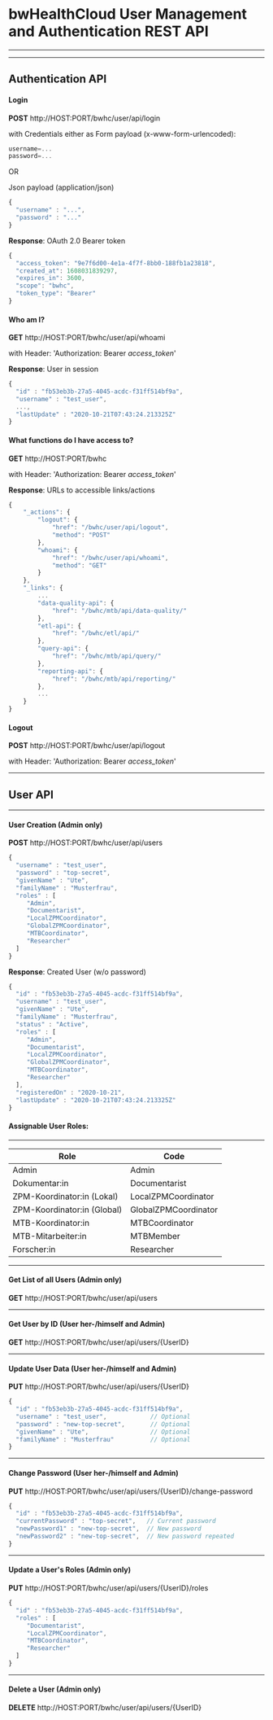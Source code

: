 # bwHealthCloud User Management and Authentication REST API

-------


-------
## Authentication API

#### Login

__POST__ http://HOST:PORT/bwhc/user/api/login

with Credentials either as Form payload (x-www-form-urlencoded):

```javascript
username=...
password=...
```

OR

Json payload (application/json)

```javascript
{
  "username" : "...",
  "password" : "..."
}
```

__Response__: OAuth 2.0 Bearer token

```javascript
{
  "access_token": "9e7f6d00-4e1a-4f7f-8bb0-188fb1a23818",
  "created_at": 1608031839297,
  "expires_in": 3600,
  "scope": "bwhc",
  "token_type": "Bearer"
}
```

#### Who am I?

__GET__ http://HOST:PORT/bwhc/user/api/whoami

with Header: 'Authorization: Bearer _access_token_'


__Response__: User in session

```javascript
{
  "id" : "fb53eb3b-27a5-4045-acdc-f31ff514bf9a",
  "username" : "test_user",
  ...,
  "lastUpdate" : "2020-10-21T07:43:24.213325Z"
}
```

#### What functions do I have access to?

__GET__ http://HOST:PORT/bwhc

with Header: 'Authorization: Bearer _access_token_'


__Response__: URLs to accessible links/actions

```javascript
{
    "_actions": {
        "logout": {
            "href": "/bwhc/user/api/logout",
            "method": "POST"
        },
        "whoami": {
            "href": "/bwhc/user/api/whoami",
            "method": "GET"
        }
    },
    "_links": {
        ...
        "data-quality-api": {
            "href": "/bwhc/mtb/api/data-quality/"
        },
        "etl-api": {
            "href": "/bwhc/etl/api/"
        },
        "query-api": {
            "href": "/bwhc/mtb/api/query/"
        },
        "reporting-api": {
            "href": "/bwhc/mtb/api/reporting/"
        },
        ...
    }
}
```

#### Logout

__POST__ http://HOST:PORT/bwhc/user/api/logout

with Header: 'Authorization: Bearer _access_token_'



-------
## User API

-------
#### User Creation (Admin only)

__POST__ http://HOST:PORT/bwhc/user/api/users

```javascript
{
  "username" : "test_user",
  "password" : "top-secret",
  "givenName" : "Ute",
  "familyName" : "Musterfrau",
  "roles" : [
     "Admin",
     "Documentarist",
     "LocalZPMCoordinator",
     "GlobalZPMCoordinator",
     "MTBCoordinator",
     "Researcher" 
  ]
}
```

__Response__: Created User (w/o password)

```javascript
{
  "id" : "fb53eb3b-27a5-4045-acdc-f31ff514bf9a",
  "username" : "test_user",
  "givenName" : "Ute",
  "familyName" : "Musterfrau",
  "status" : "Active",
  "roles" : [
     "Admin",
     "Documentarist",
     "LocalZPMCoordinator",
     "GlobalZPMCoordinator",
     "MTBCoordinator",
     "Researcher"
  ],
  "registeredOn" : "2020-10-21",
  "lastUpdate" : "2020-10-21T07:43:24.213325Z"
}
```

#### Assignable User Roles:
-------

| Role | Code |
| ---- | ---- |
| Admin                       | Admin                |
| Dokumentar:in               | Documentarist        |
| ZPM-Koordinator:in (Lokal)  | LocalZPMCoordinator  |
| ZPM-Koordinator:in (Global) | GlobalZPMCoordinator |
| MTB-Koordinator:in          | MTBCoordinator       |
| MTB-Mitarbeiter:in          | MTBMember            |
| Forscher:in                 | Researcher           |

-------
#### Get List of all Users (Admin only)

__GET__ http://HOST:PORT/bwhc/user/api/users


-------
#### Get User by ID (User her-/himself and Admin)

__GET__ http://HOST:PORT/bwhc/user/api/users/{UserID}


-------
#### Update User Data (User her-/himself and Admin)

__PUT__ http://HOST:PORT/bwhc/user/api/users/{UserID}

```javascript
{
  "id" : "fb53eb3b-27a5-4045-acdc-f31ff514bf9a",
  "username" : "test_user",            // Optional
  "password" : "new-top-secret",       // Optional
  "givenName" : "Ute",                 // Optional
  "familyName" : "Musterfrau"          // Optional
}
```

-------
#### Change Password (User her-/himself and Admin)

__PUT__ http://HOST:PORT/bwhc/user/api/users/{UserID}/change-password

```javascript
{
  "id" : "fb53eb3b-27a5-4045-acdc-f31ff514bf9a",
  "currentPassword" : "top-secret",   // Current password
  "newPassword1" : "new-top-secret",  // New password 
  "newPassword2" : "new-top-secret",  // New password repeated 
}
```


-------
#### Update a User's Roles (Admin only)

__PUT__ http://HOST:PORT/bwhc/user/api/users/{UserID}/roles

```javascript
{
  "id" : "fb53eb3b-27a5-4045-acdc-f31ff514bf9a",
  "roles" : [
     "Documentarist",
     "LocalZPMCoordinator",
     "MTBCoordinator",
     "Researcher"
  ]
}
```

-------
#### Delete a User (Admin only)

__DELETE__ http://HOST:PORT/bwhc/user/api/users/{UserID}

